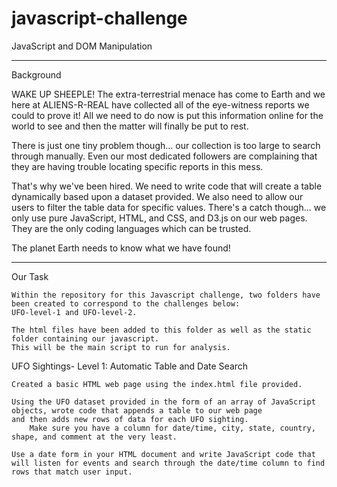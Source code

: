# javascript-challenge
JavaScript and DOM Manipulation

--------------------
Background

WAKE UP SHEEPLE! The extra-terrestrial menace has come to Earth and we here at ALIENS-R-REAL have collected all of the eye-witness reports we could to prove it! All we need to do now is put this information online for the world to see and then the matter will finally be put to rest.

There is just one tiny problem though... our collection is too large to search through manually. Even our most dedicated followers are complaining that they are having trouble locating specific reports in this mess.

That's why we've been hired. We need to write code that will create a table dynamically based upon a dataset provided. We also need to allow our users to filter the table data for specific values. There's a catch though... we only use pure JavaScript, HTML, and CSS, and D3.js on our web pages. They are the only coding languages which can be trusted.

The planet Earth needs to know what we have found!

-----------------
Our Task

    Within the repository for this Javascript challenge, two folders have been created to correspond to the challenges below: 
    UFO-level-1 and UFO-level-2.

    The html files have been added to this folder as well as the static folder containing our javascript. 
    This will be the main script to run for analysis.

   

UFO Sightings- Level 1: Automatic Table and Date Search 

    Created a basic HTML web page using the index.html file provided.

    Using the UFO dataset provided in the form of an array of JavaScript objects, wrote code that appends a table to our web page
    and then adds new rows of data for each UFO sighting.
        Make sure you have a column for date/time, city, state, country, shape, and comment at the very least.

    Use a date form in your HTML document and write JavaScript code that will listen for events and search through the date/time column to find rows that match user input.

